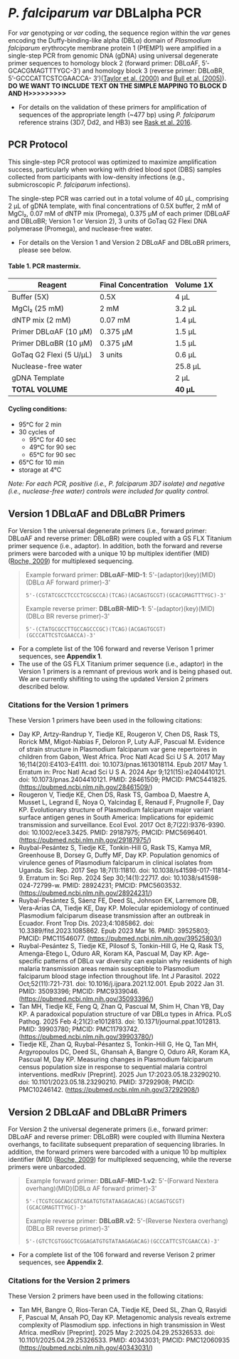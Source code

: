 # _P. falciparum_ _var_ DBLalpha PCR

For _var_ genotyping or _var_ coding, the sequence region within the _var_ genes encoding the Duffy-binding-like alpha (DBLα) domain of _Plasmodium falciparum_ erythrocyte membrane protein 1 (PfEMP1) were amplified in a single-step PCR from genomic DNA (gDNA) using universal degenerate primer sequences to homology block 2 (forward primer: DBLαAF, 5’-GCACGMAGTTTYGC-3’) and homology block 3 (reverse primer: DBLαBR, 5’-GCCCATTCSTCGAACCA- 3’)([Taylor et al. (2000)](https://www.sciencedirect.com/science/article/pii/S0166685199001590?via%3Dihub) and [Bull et al. (2005)](https://journals.plos.org/plospathogens/article?id=10.1371/journal.ppat.0010026)). **DO WE WANT TO INCLUDE TEXT ON THE SIMPLE MAPPING TO BLOCK D AND H>>>>>>>>>**

* For details on the validation of these primers for amplification of sequences of the appropriate length (~477 bp) using _P. falciparum_ reference strains (3D7, Dd2, and HB3) see [Rask et al. 2016](https://pubmed.ncbi.nlm.nih.gov/27102804/).

## PCR Protocol
This single-step PCR protocol was optimized to maximize amplification success, particularly when working with dried blood spot (DBS) samples collected from participants with low-density infections (e.g., submicroscopic _P. falciparum_ infections).  

The single-step PCR was carried out in a total volume of 40 μL, comprising 2 µL of gDNA template, with final concentrations of 0.5X buffer, 2 mM of MgCl₂, 0.07 mM of dNTP mix (Promega), 0.375 μM of each primer (DBLαAF and DBLαBR; Version 1 or Version 2), 3 units of GoTaq G2 Flexi DNA polymerase (Promega), and nuclease-free water.

* For details on the Version 1 and Version 2 DBLαAF and DBLαBR primers, please see below.


#### Table 1. PCR mastermix.
| Reagent                    | Final Concentration | Volume 1X |
|----------------------------|---------------------|-----------|
| Buffer (5X)                | 0.5X                | 4 μL      |
| MgCl₂ (25 mM)              | 2 mM                | 3.2 μL    |
| dNTP mix (2 mM)            | 0.07 mM             | 1.4 μL    |
| Primer DBLαAF (10 μM)      | 0.375 μM            | 1.5 μL    |
| Primer DBLαBR (10 μM)      | 0.375 μM            | 1.5 μL    |
| GoTaq G2 Flexi (5 U/μL)    | 3 units             | 0.6 μL    |
| Nuclease-free water        |                     | 25.8 μL   |
| gDNA Template              |                     | 2 μL      |
| **TOTAL VOLUME**           |                     | **40 μL** |


#### Cycling conditions:
* 95ᵒC for 2 min
* 30 cycles of
   * 95ᵒC for 40 sec
   * 49ᵒC for 90 sec
   * 65ᵒC for 90 sec
* 65ᵒC for 10 min
* storage at 4°C

_Note: For each PCR, positive (i.e., P. falciparum 3D7 isolate) and negative (i.e., nuclease-free water) controls were included for quality control._


## Version 1 DBLαAF and DBLαBR Primers
For Version 1 the universal degenerate primers (i.e., forward primer: DBLαAF and reverse primer: DBLαBR) were coupled with a GS FLX Titanium primer sequence (i.e., adaptor). In addition, both the forward and reverse primers were barcoded with a unique 10 bp multiplex identifier (MID) ([Roche, 2009]()) for multiplexed sequencing.

> Example forward primer: **DBLαAF-MID-1**:     5'-(adaptor)(key)(MID)(DBLα AF forward primer)-3'
>```
> 5'-(CGTATCGCCTCCCTCGCGCCA)(TCAG)(ACGAGTGCGT)(GCACGMAGTTTYGC)-3'
>```
> Example reverse primer: **DBLαBR-MID-1**:     5'-(adaptor)(key)(MID)(DBLα BR reverse primer)-3'
>```
> 5'-(CTATGCGCCTTGCCAGCCCGC)(TCAG)(ACGAGTGCGT)(GCCCATTCSTCGAACCA)-3'
>```

* For a complete list of the 106 forward and reverse Verison 1 primer sequences, see **Appendix 1**.
* The use of the GS FLX Titanium primer sequence (i.e., adaptor) in the Version 1 primers is a remnant of previous work and is being phased out. We are currently shifiting to using the updated Version 2 primers described below.

### Citations for the Version 1 primers

These Version 1 primers have been used in the following citations:
* Day KP, Artzy-Randrup Y, Tiedje KE, Rougeron V, Chen DS, Rask TS, Rorick MM, Migot-Nabias F, Deloron P, Luty AJF, Pascual M. Evidence of strain structure in Plasmodium falciparum var gene repertoires in children from Gabon, West Africa. Proc Natl Acad Sci U S A. 2017 May 16;114(20):E4103-E4111. doi: 10.1073/pnas.1613018114. Epub 2017 May 1. Erratum in: Proc Natl Acad Sci U S A. 2024 Apr 9;121(15):e2404410121. doi: 10.1073/pnas.2404410121. PMID: 28461509; PMCID: PMC5441825. (https://pubmed.ncbi.nlm.nih.gov/28461509/)
* Rougeron V, Tiedje KE, Chen DS, Rask TS, Gamboa D, Maestre A, Musset L, Legrand E, Noya O, Yalcindag E, Renaud F, Prugnolle F, Day KP. Evolutionary structure of Plasmodium falciparum major variant surface antigen genes in South America: Implications for epidemic transmission and surveillance. Ecol Evol. 2017 Oct 8;7(22):9376-9390. doi: 10.1002/ece3.3425. PMID: 29187975; PMCID: PMC5696401. (https://pubmed.ncbi.nlm.nih.gov/29187975/)
* Ruybal-Pesántez S, Tiedje KE, Tonkin-Hill G, Rask TS, Kamya MR, Greenhouse B, Dorsey G, Duffy MF, Day KP. Population genomics of virulence genes of Plasmodium falciparum in clinical isolates from Uganda. Sci Rep. 2017 Sep 18;7(1):11810. doi: 10.1038/s41598-017-11814-9. Erratum in: Sci Rep. 2024 Sep 30;14(1):22717. doi: 10.1038/s41598-024-72799-w. PMID: 28924231; PMCID: PMC5603532. (https://pubmed.ncbi.nlm.nih.gov/28924231/)
* Ruybal-Pesántez S, Sáenz FE, Deed SL, Johnson EK, Larremore DB, Vera-Arias CA, Tiedje KE, Day KP. Molecular epidemiology of continued Plasmodium falciparum disease transmission after an outbreak in Ecuador. Front Trop Dis. 2023;4:1085862. doi: 10.3389/fitd.2023.1085862. Epub 2023 Mar 16. PMID: 39525803; PMCID: PMC11546077. (https://pubmed.ncbi.nlm.nih.gov/39525803/)
* Ruybal-Pesántez S, Tiedje KE, Pilosof S, Tonkin-Hill G, He Q, Rask TS, Amenga-Etego L, Oduro AR, Koram KA, Pascual M, Day KP. Age-specific patterns of DBLα var diversity can explain why residents of high malaria transmission areas remain susceptible to Plasmodium falciparum blood stage infection throughout life. Int J Parasitol. 2022 Oct;52(11):721-731. doi: 10.1016/j.ijpara.2021.12.001. Epub 2022 Jan 31. PMID: 35093396; PMCID: PMC9339046. (https://pubmed.ncbi.nlm.nih.gov/35093396/)
* Tan MH, Tiedje KE, Feng Q, Zhan Q, Pascual M, Shim H, Chan YB, Day KP. A paradoxical population structure of var DBLα types in Africa. PLoS Pathog. 2025 Feb 4;21(2):e1012813. doi: 10.1371/journal.ppat.1012813. PMID: 39903780; PMCID: PMC11793742. (https://pubmed.ncbi.nlm.nih.gov/39903780/)
* Tiedje KE, Zhan Q, Ruybal-Pésantez S, Tonkin-Hill G, He Q, Tan MH, Argyropoulos DC, Deed SL, Ghansah A, Bangre O, Oduro AR, Koram KA, Pascual M, Day KP. Measuring changes in Plasmodium falciparum census population size in response to sequential malaria control interventions. medRxiv [Preprint]. 2025 Jun 17:2023.05.18.23290210. doi: 10.1101/2023.05.18.23290210. PMID: 37292908; PMCID: PMC10246142. (https://pubmed.ncbi.nlm.nih.gov/37292908/)


## Version 2 DBLαAF and DBLαBR Primers
For Version 2 the universal degenerate primers (i.e., forward primer: DBLαAF and reverse primer: DBLαBR) were coupled with Illumina Nextera overhangs, to facilitate subsequent preparation of sequencing libraries. In addition, the forward primers were barcoded with a unique 10 bp multiplex identifier (MID) ([Roche, 2009]()) for multiplexed sequencing, while the reverse primers were unbarcoded.

> Example forward primer: **DBLαAF-MID-1.v2**:     5'-(Forward Nextera overhang)(MID)(DBLα AF forward primer)-3'
>```
> 5'-(TCGTCGGCAGCGTCAGATGTGTATAAGAGACAG)(ACGAGTGCGT)(GCACGMAGTTTYGC)-3'
>```
> Example reverse primer: **DBLαBR.v2**:     5'-(Reverse Nextera overhang)(DBLα BR reverse primer)-3'
>```
> 5'-(GTCTCGTGGGCTCGGAGATGTGTATAAGAGACAG)(GCCCATTCSTCGAACCA)-3'
>```

* For a complete list of the 106 forward and reverse Verison 2 primer sequences, see **Appendix 2**. 

### Citations for the Version 2 primers

These Version 2 primers have been used in the following citations:

* Tan MH, Bangre O, Rios-Teran CA, Tiedje KE, Deed SL, Zhan Q, Rasyidi F, Pascual M, Ansah PO, Day KP. Metagenomic analysis reveals extreme complexity of Plasmodium spp. infections in high transmission in West Africa. medRxiv [Preprint]. 2025 May 2:2025.04.29.25326533. doi: 10.1101/2025.04.29.25326533. PMID: 40343031; PMCID: PMC12060935 (https://pubmed.ncbi.nlm.nih.gov/40343031/)
